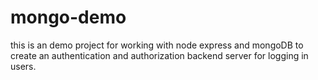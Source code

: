 # mongo-demo

this is an demo project for working with node express and mongoDB to create an authentication and authorization backend server for logging in users.
